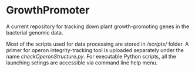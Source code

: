 # GrowthPromoter
A current repository for tracking down plant growth-promoting genes in the bacterial genomic data.

Most of the scripts used for data processing are stored in */scripts/* folder. A primer for operon integrity-tracking tool is uploaded separately under the name *checkOperonStructure.py*. For executable Python scripts, all the launching setings are accessible via command line help menu.
